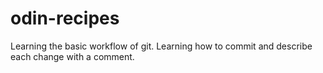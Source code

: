 # odin-recipes
Learning the basic workflow of git.
Learning how to commit and describe each change with a comment.
